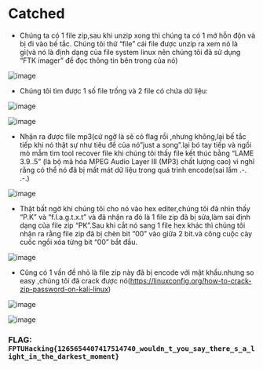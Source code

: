# Catched

- Chúng ta có 1 file zip,sau khi unzip xong thì chúng ta có 1 mớ hỗn độn và bị đi vào bế tắc.
Chúng tôi thử “file” cái file được unzip ra xem nó là gì(và nó là định dạng của file system linux nên chúng tôi đã sử dụng “FTK imager” để đọc thông tin bên trong của nó)

![image](https://user-images.githubusercontent.com/95273832/175828481-eee6e6de-c263-4129-85c8-815044fa3d37.png)

- Chúng tôi tìm được 1 số file trống và 2 file có chứa dữ liệu:

![image](https://user-images.githubusercontent.com/95273832/175828473-4db1f6b8-1329-41b6-9a33-e574e668ffc1.png)

![image](https://user-images.githubusercontent.com/95273832/175828465-cb4e9cca-776c-424a-938a-9c54aa494679.png)

- Nhận ra được file mp3(cứ ngỡ là sẽ có flag rồi ,nhưng không,lại bế tắc tiếp khi nó thật sự như tiêu đề của nó”just a song”.lại bó tay tiếp và ngồi mò mẫm tìm  tool recover file khi chúng tôi thấy file kết thúc bằng “LAME 3.9..5” (là bộ mã hóa MPEG Audio Layer III (MP3) chất lượng cao) vì nghĩ rằng có thể nó đã bị mất mát dữ liệu trong quá trình encode(sai lầm  .-. .-.)

![image](https://user-images.githubusercontent.com/95273832/175828453-24310a50-83bd-4cb9-8041-752f435320ad.png)

- Thật bất ngờ khi chúng tôi cho nó vào hex editer,chúng tôi đã nhìn thấy “P.K” và “f.l.a.g.t.x.t”
và đã nhận ra đó là 1 file zip đã bị sửa,làm sai định dạng của file zip “PK”.Sau khi cắt nó sang 1 file hex khác thì chúng tôi nhận ra rằng file zip đã bị chèn bit “00” vào giữa 2 bit.và công cuộc cày cuốc ngồi xóa từng bit “00” bắt đầu.

![image](https://user-images.githubusercontent.com/95273832/175828449-0cf9d8cb-0c5a-4977-80eb-7546c7b975e2.png)

- Cũng có 1 vấn đề nhỏ là file zip này đã bị encode với mật khẩu.nhưng so easy ,chúng tôi đã crack được nó(https://linuxconfig.org/how-to-crack-zip-password-on-kali-linux)

![image](https://user-images.githubusercontent.com/95273832/175828441-eea4f1ef-c00c-403b-8961-98afdb7f4113.png)

![image](https://user-images.githubusercontent.com/95273832/175828436-8bb76bf4-a3fc-4895-8019-d0eae7e1eb1c.png)


### FLAG: `FPTUHacking{1265654407417514740_wouldn_t_you_say_there_s_a_light_in_the_darkest_moment}`
